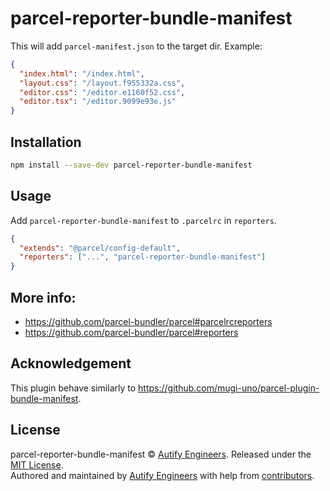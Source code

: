 # parcel-reporter-bundle-manifest

This will add `parcel-manifest.json` to the target dir. Example:
```json
{
  "index.html": "/index.html",
  "layout.css": "/layout.f955332a.css",
  "editor.css": "/editor.e1160f52.css",
  "editor.tsx": "/editor.9099e93e.js"
}
```

## Installation
```sh
npm install --save-dev parcel-reporter-bundle-manifest
```

## Usage
Add `parcel-reporter-bundle-manifest` to `.parcelrc` in `reporters`.
```json
{
  "extends": "@parcel/config-default",
  "reporters": ["...", "parcel-reporter-bundle-manifest"]
}
```

## More info:
- https://github.com/parcel-bundler/parcel#parcelrcreporters
- https://github.com/parcel-bundler/parcel#reporters

## Acknowledgement

This plugin behave similarly to https://github.com/mugi-uno/parcel-plugin-bundle-manifest.

## License

parcel-reporter-bundle-manifest © [Autify Engineers](https://github.com/autifyhq). Released under the [MIT License](LICENSE).<br/>
Authored and maintained by [Autify Engineers](https://github.com/autifyhq) with help from [contributors](https://github.com/autifyhq/parcel-reporter-bundle-manifest/graphs/contributors).
